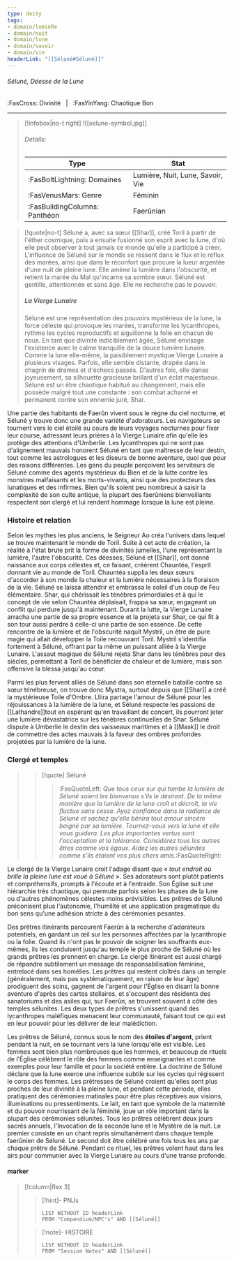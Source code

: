 ```yaml
---
type: deity
tags:
- domain/lumièRe
- domain/nuit
- domain/lune
- domain/savoir
- domain/vie
headerLink: "[[Séluné#Séluné]]"
---
```


###### Séluné, Déesse de la Lune
<span class="sub2">:FasCross: Divinité &nbsp; | &nbsp; :FasYinYang: Chaotique Bon</span>
___

> [!infobox|no-t right]
> ![[selune-symbol.jpg]]
> ###### Details:
> | Type | Stat |
> | ---- | ---- |
> | :FasBoltLightning: Domaines | Lumière, Nuit, Lune, Savoir, Vie |
> | :FasVenusMars: Genre | Féminin |
> | :FasBuildingColumns: Panthéon | Faerûnian |

> [!quote|no-t]
>Séluné a, avec sa sœur [[Shar]], créé Toril à partir de l'éther cosmique, puis a ensuite fusionné son esprit avec la lune, d'où elle peut observer à tout jamais ce monde qu'elle a participé à créer. L'influence de Séluné sur le monde se ressent dans le flux et le reflux des marées, ainsi que dans le réconfort que procure la lueur argentée d'une nuit de pleine lune. Elle amène la lumière dans l'obscurité, et retient la marée du Mal qu'incarne sa sombre sœur. Séluné est gentille, attentionnée et sans âge. Elle ne recherche pas le pouvoir.
>
>##### La Vierge Lunaire
>Séluné est une représentation des pouvoirs mystérieux de la lune, la force céleste qui provoque les marées, transforme les lycanthropes, rythme les cycles reproductifs et aiguillonne la folie en chacun de nous. En tant que divinité indiciblement âgée, Séluné envisage l'existence avec le calme tranquille de la douce lumière lunaire. Comme la lune elle-même, la paisiblement mystique Vierge Lunaire a plusieurs visages. Parfois, elle semble distante, drapée dans le chagrin de drames et d'échecs passés. D'autres fois, elle danse joyeusement, sa silhouette gracieuse brillant d'un éclat majestueux. Séluné est un être chaotique habitué au changement, mais elle possède malgré tout une constante : son combat acharné et permanent contre son ennemie juré, Shar.

Une partie des habitants de Faerûn vivent sous le règne du ciel nocturne, et Séluné y trouve donc une grande variété d'adorateurs. Les navigateurs se tournent vers le ciel étoilé au cours de leurs voyages nocturnes pour fixer leur course, adressant leurs prières à la Vierge Lunaire afin qu'elle les protège des attentions d'Umberlie. Les lycanthropes qui ne sont pas d'alignement mauvais honorent Séluné en tant que maîtresse de leur destin, tout comme les astrologues et les diseurs de bonne aventure, quoi que pour des raisons différentes. Les gens du peuple perçoivent les serviteurs de Séluné comme des agents mystérieux du Bien et de la lutte contre les monstres malfaisants et les morts-vivants, ainsi que des protecteurs des lunatiques et des infirmes. Bien qu'ils soient peu nombreux à saisir la complexité de son culte antique, la plupart des faerûniens bienveillants respectent son clergé et lui rendent hommage lorsque la lune est pleine.
### Histoire et relation

Selon les mythes les plus anciens, le Seigneur Ao créa l'univers dans lequel se trouve maintenant le monde de Toril. Suite à cet acte de création, la réalité à l'état brute prit la forme de divinités jumelles, l'une représentant la lumière, l'autre l'obscurité. Ces déesses, Séluné et [[Shar]], ont donné naissance aux corps célestes et, ce faisant, créèrent Chauntéa, l'esprit donnant vie au monde de Toril. Chauntéa supplia les deux sœurs d'accorder à son monde la chaleur et la lumière nécessaires à la floraison de la vie. Séluné se laissa attendrir et embrassa le soleil d'un coup de Feu élémentaire. Shar, qui chérissait les ténèbres primordiales et à qui le concept de vie selon Chauntéa déplaisait, frappa sa sœur, engageant un conflit qui perdure jusqu'à maintenant. Durant la lutte, la Vierge Lunaire arracha une partie de sa propre essence et la projeta sur Shar, ce qui fit à son tour aussi perdre à celle-ci une partie de son essence. De cette rencontre de la lumière et de l'obscurité naquit Mystril, un être de pure magie qui allait développer la Toile recouvrant Toril. Mystril s'identifia fortement à Séluné, offrant par la même un puissant alliée à la Vierge Lunaire. L'assaut magique de Séluné rejeta Shar dans les ténèbres pour des siècles, permettant à Toril de bénéficier de chaleur et de lumière, mais son offensive la blessa jusqu'au cœur.

Parmi les plus fervent alliés de Séluné dans son éternelle bataille contre sa sœur ténébreuse, on trouve donc Mystra, surtout depuis que [[Shar]] a créé la mystérieuse Toile d'Ombre. Lliira partage l'amour de Séluné pour les réjouissances à la lumière de la lune, et Séluné respecte les passions de [[Lathandre]]tout en espérant qu'en travaillant de concert, ils pourront jeter une lumière dévastatrice sur les ténèbres continuelles de Shar. Séluné dispute à Umberlie le destin des vaisseaux maritimes et à [[Mask]] le droit de commettre des actes mauvais à la faveur des ombres profondes projetées par la lumière de la lune.

### Clergé et temples

>> [!quote] Séluné
>> > :FasQuoteLeft: *Que tous ceux sur qui tombe la lumière de Séluné soient les bienvenus s'ils le désirent. De la même manière que la lumière de la lune croît et décroît, la vie fluctue sans cesse. Ayez confiance dans la radiance de Séluné et sachez qu'elle bénira tout amour sincère baigné par sa lumière. Tournez-vous vers la lune et elle vous guidera. Les plus importantes vertus sont l'acceptation et la tolérance. Considérez tous les autres êtres comme vos égaux. Aidez les autres sélunites comme s'ils étaient vos plus chers amis.*:FasQuoteRight:

Le clergé de la Vierge Lunaire croit l'adage disant que « _tout endroit où brille la pleine lune est voué à Séluné_ ». Ses adorateurs sont plutôt patients et compréhensifs, prompts à l'écoute et à l'entraide. Son Église suit une hiérarchie très chaotique, qui permute parfois selon les phases de la lune ou d'autres phénomènes célestes moins prévisibles. Les prêtres de Séluné préconisent plus l'autonomie, l'humilité et une application pragmatique du bon sens qu'une adhésion stricte à des cérémonies pesantes.

Des prêtres itinérants parcourent Faerûn à la recherche d'adorateurs potentiels, en gardant un œil sur les personnes affectées par la lycanthropie ou la folie. Quand ils n'ont pas le pouvoir de soigner les souffrants eux-mêmes, ils les conduisent jusqu'au temple le plus proche de Séluné où les grands prêtres les prennent en charge. Le clergé itinérant est aussi chargé de répandre subtilement un message de responsabilisation féminine, entrelacé dans ses homélies. Les prêtres qui restent cloîtrés dans un temple (généralement, mais pas systématiquement, en raison de leur âge) prodiguent des soins, gagnent de l'argent pour l'Église en disant la bonne aventure d'après des cartes stellaires, et s'occupent des résidents des sanatoriums et des asiles qui, sur Faerûn, se trouvent souvent à côté des temples sélunites. Les deux types de prêtres s'unissent quand des lycanthropes maléfiques menacent leur communauté, faisant tout ce qui est en leur pouvoir pour les délivrer de leur malédiction.

Les prêtres de Séluné, connus sous le nom des **étoiles d'argent**, prient pendant la nuit, en se tournant vers la lune lorsqu'elle est visible. Les femmes sont bien plus nombreuses que les hommes, et beaucoup de rituels de l'Église célèbrent le rôle des femmes comme enseignantes et comme exemples pour leur famille et pour la société entière. La doctrine de Séluné déclare que la lune exerce une influence subtile sur les cycles qui régissent le corps des femmes. Les prêtresses de Séluné croient qu'elles sont plus proches de leur divinité à la pleine lune, et pendant cette période, elles pratiquent des cérémonies matinales pour être plus réceptives aux visions, illuminations ou pressentiments. Le lait, en tant que symbole de la maternité et du pouvoir nourrissant de la féminité, joue un rôle important dans la plupart des cérémonies sélunites. Tous les prêtres célèbrent deux jours sacrés annuels, l'Invocation de la seconde lune et le Mystère de la nuit. Le premier consiste en un chant repris simultanément dans chaque temple faerûnien de Séluné. Le second doit être célébré une fois tous les ans par chaque prêtre de Séluné. Pendant ce rituel, les prêtres volent haut dans les airs pour communier avec la Vierge Lunaire au cours d'une transe profonde.

#### marker
> [!column|flex 3]
>> [!hint]-  PNJs
>>```dataview
>>LIST WITHOUT ID headerLink
>>FROM "Compendium/NPC's" AND [[Séluné]] 
>
>>[!note]- HISTOIRE
>>```dataview
>>LIST WITHOUT ID headerLink
>>FROM "Session Notes" AND [[Séluné]]